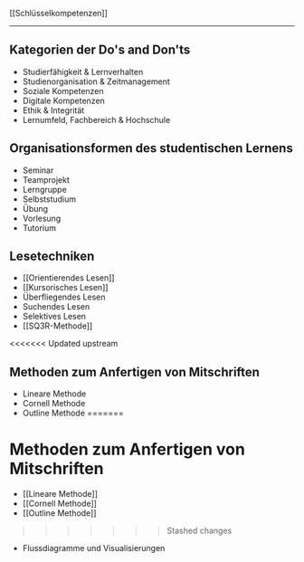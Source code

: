 [[Schlüsselkompetenzen]]

---

## Kategorien der Do's and Don'ts
- Studierfähigkeit & Lernverhalten
- Studienorganisation & Zeitmanagement
- Soziale Kompetenzen
- Digitale Kompetenzen
- Ethik & Integrität
- Lernumfeld, Fachbereich & Hochschule

## Organisationsformen des studentischen Lernens
- Seminar
- Teamprojekt
- Lerngruppe
- Selbststudium
- Übung
- Vorlesung
- Tutorium

## Lesetechniken
- [[Orientierendes Lesen]]
- [[Kursorisches Lesen]]
- Überfliegendes Lesen
- Suchendes Lesen
- Selektives Lesen
- [[SQ3R-Methode]]

<<<<<<< Updated upstream

## Methoden zum Anfertigen von Mitschriften
- Lineare Methode
- Cornell Methode
- Outline Methode
=======
# Methoden zum Anfertigen von Mitschriften
- [[Lineare Methode]]
- [[Cornell Methode]]
- [[Outline Methode]]
>>>>>>> Stashed changes
- Flussdiagramme und Visualisierungen
